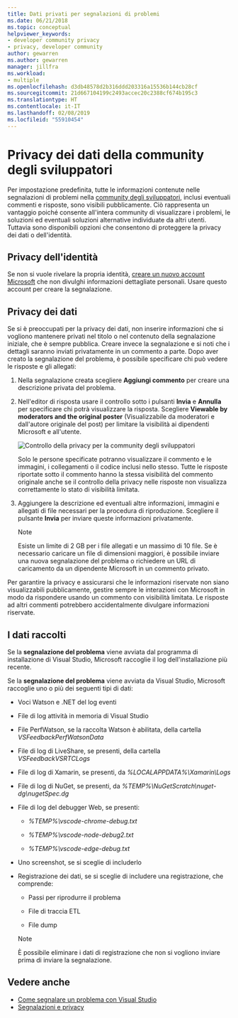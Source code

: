 ```yaml
---
title: Dati privati per segnalazioni di problemi
ms.date: 06/21/2018
ms.topic: conceptual
helpviewer_keywords:
- developer community privacy
- privacy, developer community
author: gewarren
ms.author: gewarren
manager: jillfra
ms.workload:
- multiple
ms.openlocfilehash: d3db48578d2b316ddd203316a15536b144cb28cf
ms.sourcegitcommit: 21d667104199c2493accec20c2388cf674b195c3
ms.translationtype: HT
ms.contentlocale: it-IT
ms.lasthandoff: 02/08/2019
ms.locfileid: "55910454"
---
```

# <a name="developer-community-data-privacy"></a>Privacy dei dati della community degli sviluppatori

Per impostazione predefinita, tutte le informazioni contenute nelle segnalazioni di problemi nella [community degli sviluppatori](https://developercommunity.visualstudio.com/), inclusi eventuali commenti e risposte, sono visibili pubblicamente. Ciò rappresenta un vantaggio poiché consente all'intera community di visualizzare i problemi, le soluzioni ed eventuali soluzioni alternative individuate da altri utenti. Tuttavia sono disponibili opzioni che consentono di proteggere la privacy dei dati o dell'identità.

## <a name="identity-privacy"></a>Privacy dell'identità

Se non si vuole rivelare la propria identità, [creare un nuovo account Microsoft](https://signup.live.com/) che non divulghi informazioni dettagliate personali. Usare questo account per creare la segnalazione.

## <a name="data-privacy"></a>Privacy dei dati

Se si è preoccupati per la privacy dei dati, non inserire informazioni che si vogliono mantenere privati nel titolo o nel contenuto della segnalazione iniziale, che è sempre pubblica. Creare invece la segnalazione e si noti che i dettagli saranno inviati privatamente in un commento a parte. Dopo aver creato la segnalazione del problema, è possibile specificare chi può vedere le risposte e gli allegati:

1. Nella segnalazione creata scegliere **Aggiungi commento** per creare una descrizione privata del problema.

2. Nell'editor di risposta usare il controllo sotto i pulsanti **Invia** e **Annulla** per specificare chi potrà visualizzare la risposta. Scegliere **Viewable by moderators and the original poster** (Visualizzabile da moderatori e dall'autore originale del post) per limitare la visibilità ai dipendenti Microsoft e all'utente.

   ![Controllo della privacy per la community degli sviluppatori](media/developer-community-privacy-control.png)

   Solo le persone specificate potranno visualizzare il commento e le immagini, i collegamenti o il codice inclusi nello stesso. Tutte le risposte riportate sotto il commento hanno la stessa visibilità del commento originale anche se il controllo della privacy nelle risposte non visualizza correttamente lo stato di visibilità limitata.

3. Aggiungere la descrizione ed eventuali altre informazioni, immagini e allegati di file necessari per la procedura di riproduzione. Scegliere il pulsante **Invia** per inviare queste informazioni privatamente.

   > [!NOTE]
   > Esiste un limite di 2 GB per i file allegati e un massimo di 10 file. Se è necessario caricare un file di dimensioni maggiori, è possibile inviare una nuova segnalazione del problema o richiedere un URL di caricamento da un dipendente Microsoft in un commento privato.

Per garantire la privacy e assicurarsi che le informazioni riservate non siano visualizzabili pubblicamente, gestire sempre le interazioni con Microsoft in modo da rispondere usando un commento con visibilità limitata. Le risposte ad altri commenti potrebbero accidentalmente divulgare informazioni riservate.

## <a name="data-we-collect"></a>I dati raccolti

Se la **segnalazione del problema** viene avviata dal programma di installazione di Visual Studio, Microsoft raccoglie il log dell'installazione più recente.

Se la **segnalazione del problema** viene avviata da Visual Studio, Microsoft raccoglie uno o più dei seguenti tipi di dati:

- Voci Watson e .NET del log eventi

- File di log attività in memoria di Visual Studio

- File PerfWatson, se la raccolta Watson è abilitata, della cartella *VSFeedbackPerfWatsonData*

- File di log di LiveShare, se presenti, della cartella *VSFeedbackVSRTCLogs*

- File di log di Xamarin, se presenti, da *%LOCALAPPDATA%\Xamarin\Logs*

- File di log di NuGet, se presenti, da *%TEMP%\NuGetScratch\nuget-dg\nugetSpec.dg*

- File di log del debugger Web, se presenti:

   - *%TEMP%\vscode-chrome-debug.txt*

   - *%TEMP%\vscode-node-debug2.txt*

   - *%TEMP%\vscode-edge-debug.txt*

- Uno screenshot, se si sceglie di includerlo

- Registrazione dei dati, se si sceglie di includere una registrazione, che comprende:

   - Passi per riprodurre il problema

   - File di traccia ETL

   - File dump

    > [!NOTE]
    > È possibile eliminare i dati di registrazione che non si vogliono inviare prima di inviare la segnalazione.

## <a name="see-also"></a>Vedere anche

- [Come segnalare un problema con Visual Studio](how-to-report-a-problem-with-visual-studio-2017.md)
- [Segnalazioni e privacy](/cpp/how-to-report-a-problem-with-the-visual-cpp-toolset#reports-and-privacy)